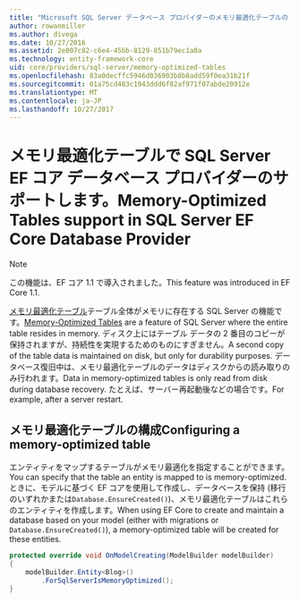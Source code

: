 ```yaml
---
title: "Microsoft SQL Server データベース プロバイダーのメモリ最適化テーブルの EF コア"
author: rowanmiller
ms.author: divega
ms.date: 10/27/2016
ms.assetid: 2e007c82-c6e4-45bb-8129-851b79ec1a0a
ms.technology: entity-framework-core
uid: core/providers/sql-server/memory-optimized-tables
ms.openlocfilehash: 83a0decffc5946d036903b8b8add59f0ea31b21f
ms.sourcegitcommit: 01a75cd483c1943ddd6f82af971f07abde20912e
ms.translationtype: MT
ms.contentlocale: ja-JP
ms.lasthandoff: 10/27/2017
---
```

# <a name="memory-optimized-tables-support-in-sql-server-ef-core-database-provider"></a><span data-ttu-id="7bddb-102">メモリ最適化テーブルで SQL Server EF コア データベース プロバイダーのサポートします。</span><span class="sxs-lookup"><span data-stu-id="7bddb-102">Memory-Optimized Tables support in SQL Server EF Core Database Provider</span></span>

> [!NOTE]  
>
> <span data-ttu-id="7bddb-103">この機能は、EF コア 1.1 で導入されました。</span><span class="sxs-lookup"><span data-stu-id="7bddb-103">This feature was introduced in EF Core 1.1.</span></span>

<span data-ttu-id="7bddb-104">[メモリ最適化テーブル](https://docs.microsoft.com/sql/relational-databases/in-memory-oltp/memory-optimized-tables)テーブル全体がメモリに存在する SQL Server の機能です。</span><span class="sxs-lookup"><span data-stu-id="7bddb-104">[Memory-Optimized Tables](https://docs.microsoft.com/sql/relational-databases/in-memory-oltp/memory-optimized-tables) are a feature of SQL Server where the entire table resides in memory.</span></span> <span data-ttu-id="7bddb-105">ディスク上にはテーブル データの 2 番目のコピーが保持されますが、持続性を実現するためのものにすぎません。</span><span class="sxs-lookup"><span data-stu-id="7bddb-105">A second copy of the table data is maintained on disk, but only for durability purposes.</span></span> <span data-ttu-id="7bddb-106">データベース復旧中は、メモリ最適化テーブルのデータはディスクからの読み取りのみ行われます。</span><span class="sxs-lookup"><span data-stu-id="7bddb-106">Data in memory-optimized tables is only read from disk during database recovery.</span></span> <span data-ttu-id="7bddb-107">たとえば、サーバー再起動後などの場合です。</span><span class="sxs-lookup"><span data-stu-id="7bddb-107">For example, after a server restart.</span></span>

## <a name="configuring-a-memory-optimized-table"></a><span data-ttu-id="7bddb-108">メモリ最適化テーブルの構成</span><span class="sxs-lookup"><span data-stu-id="7bddb-108">Configuring a memory-optimized table</span></span>

<span data-ttu-id="7bddb-109">エンティティをマップするテーブルがメモリ最適化を指定することができます。</span><span class="sxs-lookup"><span data-stu-id="7bddb-109">You can specify that the table an entity is mapped to is memory-optimized.</span></span> <span data-ttu-id="7bddb-110">ときに、モデルに基づく EF コアを使用して作成し、データベースを保持 (移行のいずれかまたは`Database.EnsureCreated()`)、メモリ最適化テーブルはこれらのエンティティを作成します。</span><span class="sxs-lookup"><span data-stu-id="7bddb-110">When using EF Core to create and maintain a database based on your model (either with migrations or `Database.EnsureCreated()`), a memory-optimized table will be created for these entities.</span></span>

``` csharp
protected override void OnModelCreating(ModelBuilder modelBuilder)
{
    modelBuilder.Entity<Blog>()
        .ForSqlServerIsMemoryOptimized();
}
```
